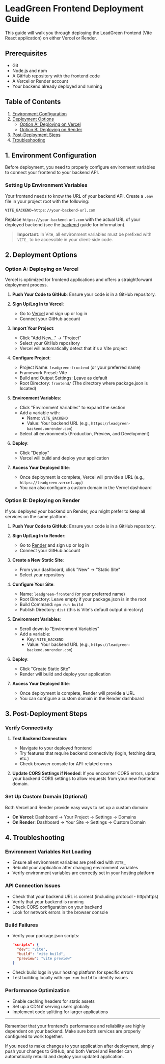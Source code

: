 
# LeadGreen Frontend Deployment Guide

This guide will walk you through deploying the LeadGreen frontend (Vite React application) on either Vercel or Render.

## Prerequisites

- Git
- Node.js and npm
- A GitHub repository with the frontend code
- A Vercel or Render account
- Your backend already deployed and running

## Table of Contents

1. [Environment Configuration](#1-environment-configuration)
2. [Deployment Options](#2-deployment-options)
   - [Option A: Deploying on Vercel](#option-a-deploying-on-vercel)
   - [Option B: Deploying on Render](#option-b-deploying-on-render)
3. [Post-Deployment Steps](#3-post-deployment-steps)
4. [Troubleshooting](#4-troubleshooting)

## 1. Environment Configuration

Before deployment, you need to properly configure environment variables to connect your frontend to your backend API.

### Setting Up Environment Variables

Your frontend needs to know the URL of your backend API. Create a `.env` file in your project root with the following:

```
VITE_BACKEND=https://your-backend-url.com
```

Replace `https://your-backend-url.com` with the actual URL of your deployed backend (see the [backend](docs/deploymend-backend.md) guide for information).

> **Important**: In Vite, all environment variables must be prefixed with `VITE_` to be accessible in your client-side code.

## 2. Deployment Options

### Option A: Deploying on Vercel

Vercel is optimized for frontend applications and offers a straightforward deployment process.

1. **Push Your Code to GitHub**:
   Ensure your code is in a GitHub repository.

2. **Sign Up/Log In to Vercel**:
   - Go to [Vercel](https://vercel.com/) and sign up or log in
   - Connect your GitHub account

3. **Import Your Project**:
   - Click "Add New..." → "Project"
   - Select your GitHub repository
   - Vercel will automatically detect that it's a Vite project

4. **Configure Project**:
   - Project Name: `leadgreen-frontend` (or your preferred name)
   - Framework Preset: Vite
   - Build and Output Settings: Leave as default
   - Root Directory: `frontend/` (The directory where package.json is located)

5. **Environment Variables**:
   - Click "Environment Variables" to expand the section
   - Add a variable with:
     - Name: `VITE_BACKEND`
     - Value: Your backend URL (e.g., `https://leadgreen-backend.onrender.com`)
   - Select all environments (Production, Preview, and Development)

6. **Deploy**:
   - Click "Deploy"
   - Vercel will build and deploy your application

7. **Access Your Deployed Site**:
   - Once deployment is complete, Vercel will provide a URL (e.g., `https://leadgreen.vercel.app`)
   - You can also configure a custom domain in the Vercel dashboard

### Option B: Deploying on Render

If you deployed your backend on Render, you might prefer to keep all services on the same platform.

1. **Push Your Code to GitHub**:
   Ensure your code is in a GitHub repository.

2. **Sign Up/Log In to Render**:
   - Go to [Render](https://render.com/) and sign up or log in
   - Connect your GitHub account

3. **Create a New Static Site**:
   - From your dashboard, click "New" → "Static Site"
   - Select your repository

4. **Configure Your Site**:
   - Name: `leadgreen-frontend` (or your preferred name)
   - Root Directory: Leave empty if your package.json is in the root
   - Build Command: `npm run build`
   - Publish Directory: `dist` (this is Vite's default output directory)

5. **Environment Variables**:
   - Scroll down to "Environment Variables"
   - Add a variable:
     - Key: `VITE_BACKEND`
     - Value: Your backend URL (e.g., `https://leadgreen-backend.onrender.com`)

6. **Deploy**:
   - Click "Create Static Site"
   - Render will build and deploy your application

7. **Access Your Deployed Site**:
   - Once deployment is complete, Render will provide a URL
   - You can configure a custom domain in the Render dashboard

## 3. Post-Deployment Steps

### Verify Connectivity

1. **Test Backend Connection**:
   - Navigate to your deployed frontend
   - Try features that require backend connectivity (login, fetching data, etc.)
   - Check browser console for API-related errors

2. **Update CORS Settings if Needed**:
   If you encounter CORS errors, update your backend CORS settings to allow requests from your new frontend domain.

### Set Up Custom Domain (Optional)

Both Vercel and Render provide easy ways to set up a custom domain:

- **On Vercel**: Dashboard → Your Project → Settings → Domains
- **On Render**: Dashboard → Your Site → Settings → Custom Domain

## 4. Troubleshooting

### Environment Variables Not Loading

- Ensure all environment variables are prefixed with `VITE_`
- Rebuild your application after changing environment variables
- Verify environment variables are correctly set in your hosting platform

### API Connection Issues

- Check that your backend URL is correct (including protocol - http/https)
- Verify that your backend is running
- Check CORS configuration on your backend
- Look for network errors in the browser console

### Build Failures

- Verify your package.json scripts:
  ```json
  "scripts": {
    "dev": "vite",
    "build": "vite build",
    "preview": "vite preview"
  }
  ```
- Check build logs in your hosting platform for specific errors
- Test building locally with `npm run build` to identify issues

### Performance Optimization

- Enable caching headers for static assets
- Set up a CDN if serving users globally
- Implement code splitting for larger applications

---

Remember that your frontend's performance and reliability are highly dependent on your backend. Make sure both services are properly configured to work together.

If you need to make changes to your application after deployment, simply push your changes to GitHub, and both Vercel and Render can automatically rebuild and deploy your updated application.
